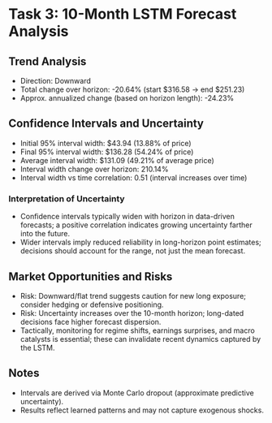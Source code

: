 # Task 3: 10-Month LSTM Forecast Analysis

## Trend Analysis
- Direction: Downward
- Total change over horizon: -20.64% (start $316.58 → end $251.23)
- Approx. annualized change (based on horizon length): -24.23%

## Confidence Intervals and Uncertainty
- Initial 95% interval width: $43.94 (13.88% of price)
- Final 95% interval width:   $136.28 (54.24% of price)
- Average interval width:     $131.09 (49.21% of average price)
- Interval width change over horizon: 210.14%
- Interval width vs time correlation: 0.51 (interval increases over time)

### Interpretation of Uncertainty
- Confidence intervals typically widen with horizon in data-driven forecasts; a positive correlation indicates growing uncertainty farther into the future.
- Wider intervals imply reduced reliability in long-horizon point estimates; decisions should account for the range, not just the mean forecast.

## Market Opportunities and Risks
- Risk: Downward/flat trend suggests caution for new long exposure; consider hedging or defensive positioning.
- Risk: Uncertainty increases over the 10-month horizon; long-dated decisions face higher forecast dispersion.
- Tactically, monitoring for regime shifts, earnings surprises, and macro catalysts is essential; these can invalidate recent dynamics captured by the LSTM.

## Notes
- Intervals are derived via Monte Carlo dropout (approximate predictive uncertainty).
- Results reflect learned patterns and may not capture exogenous shocks.

